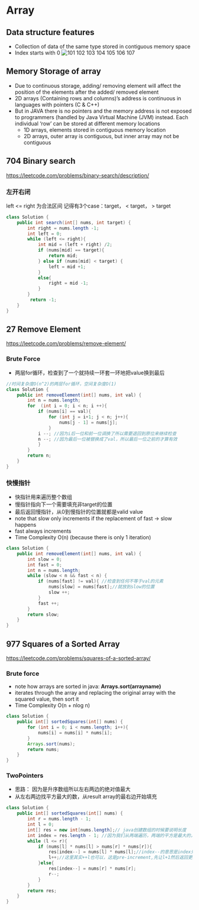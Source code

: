 # Array 
## Data structure features
* Collection of data of the same type stored in contiguous memory space
* Index starts with 0
![101 102 103 104 105 106 107](https://github.com/user-attachments/assets/b5757855-3661-4b99-9bc0-36e6e7ae9652)

## Memory Storage of array
* Due to continuous storage, adding/ removing element will affect the position of the elements after the added/ removed element
* 2D arrays (Containing rows and columns)’s address is continuous in languages with pointers (C & C++)
* But in JAVA there is no pointers and the memory address is not exposed to programmers (handled by Java Virtual Machine (JVM) instead. Each individual ‘row’ can be stored at different memory locations
    * 1D arrays, elements stored in contiguous memory location
    * 2D arrays, outer array is contiguous, but inner array may not be contiguous
 
## 704 Binary search
https://leetcode.com/problems/binary-search/description/
### 左开右闭
left <= right 为合法区间
记得有3个case：target， < target， > target
```java
class Solution {
    public int search(int[] nums, int target) {
        int right = nums.length -1;
        int left = 0;
        while (left <= right){
            int mid = (left + right) /2;
            if (nums[mid] == target){
                return mid;
            } else if (nums[mid] < target) {
                left = mid +1;
            }
            else{
                right = mid -1;
            }
        }
         return -1;
    }
}
```

## 27 Remove Element
https://leetcode.com/problems/remove-element/
### Brute Force
* 两层for循环，检查到了一个就持续一环套一环地把value换到最后
```java
//时间复杂度O(n^2)的两层for循环，空间复杂度O(1)
class Solution {
    public int removeElement(int[] nums, int val) {
        int n = nums.length;
        for  (int i = 0; i < n; i ++){
            if (nums[i] == val){
                for (int j = i+1; j < n; j++){
                    nums[j - 1] = nums[j];
                }
            i --; //因为i后一位和前一位调换了所以需要退回到原位来继续检查
            n --; //因为最后一位被替换成了val，所以最后一位之前的才算有效
            }
        }
        return n;
    }
}
```
### 快慢指针
* 快指针用来遍历整个数组
* 慢指针指向下一个需要填充非target的位置
* 最后返回慢指针，从0到慢指针的位置就都是valid value
* note that slow only increments if the replacement of fast -> slow happens
* fast always increments
* Time Complexity O(n) (because there is only 1 iteration)
```java
class Solution {
    public int removeElement(int[] nums, int val) {
        int slow = 0;
        int fast = 0;
        int n = nums.length;
        while (slow < n && fast < n) {
            if (nums[fast] != val){ //检查到任何不等于val的元素
                nums[slow] = nums[fast];//就放到slow的位置
                slow ++;
            }
            fast ++;
        }
        return slow;
    }
}
```
## 977 Squares of a Sorted Array
https://leetcode.com/problems/squares-of-a-sorted-array/
### Brute force
* note how arrays are sorted in java: **Arrays.sort(arrayname)**
* iterates through the array and replacing the original array with the squared value, then sort it
* Time Complexity O(n + nlog n)
```java
class Solution {
    public int[] sortedSquares(int[] nums) {
        for (int i = 0; i < nums.length; i++){
            nums[i] = nums[i] * nums[i];
        }
        Arrays.sort(nums);
        return nums;
    }
}
```
### TwoPointers
* 思路： 因为是升序数组所以左右两边的绝对值最大
* 从左右两边找平方最大的数，从result array的最右边开始填充
```java
class Solution {
    public int[] sortedSquares(int[] nums) {
        int r = nums.length - 1;
        int l = 0;
        int[] res = new int[nums.length];// java创建数组的时候要说明长度
        int index = res.length - 1; //因为我们从两端遍历，两端的平方是最大的，所以填充result的时候从最大往最小
        while (l <= r){
            if (nums[l] * nums[l] > nums[r] * nums[r]){
                res[index--] = nums[l] * nums[l];//index--的意思是index先赋值再-1
                l++;//这里其实++l也可以，这是pre-increment,先让l+1然后返回更新后的值。因为没有用到返回值所以无所谓
            }else{
                res[index--] = nums[r] * nums[r];
                r--;
            }
        }
        return res;
    }
}
```
